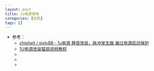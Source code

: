 ```yaml
---
layout: post
title: 1u电源使用
categories: [玩机]
tags: []
---
```


* 参考： 
  * [chiphell / sjxly88 - 1u电源 静音改装，脉冲发生器 骗过电源启动保护 ](https://www.chiphell.com/thread-1711773-1-1.html)
  * [1U电源改装猫扇视频教程](https://www.bilibili.com/video/av837916016/)
  * []()
  * []()
  * []()












